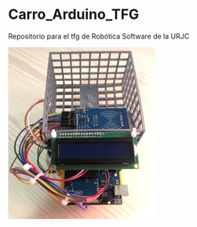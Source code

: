 # Carro_Arduino_TFG
Repositorio para el tfg de Robótica Software de la URJC

<img src="https://github.com/alexs2900/Carro_Arduino_TFG/blob/main/Media/Prototipo_final.jpg" width="300" height="350">
